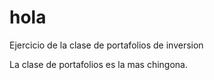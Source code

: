 # hola
Ejercicio de la clase de portafolios de inversion

La clase de portafolios es la mas chingona. 
